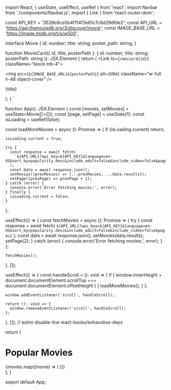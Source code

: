 import React, { useState, useEffect, useRef } from 'react';
import Navbar from './components/Navbar.js';
import { Link } from 'react-router-dom';

const API_KEY = '3526b9ce0b4f114f3e81c7c6d29dfde2';
const API_URL = 'https://api.themoviedb.org/3/discover/movie';
const IMAGE_BASE_URL = 'https://image.tmdb.org/t/p/w500';

interface Movie {
  id: number;
  title: string;
  poster_path: string;
}

function MovieCard({ id, title, posterPath }: { id: number; title: string; posterPath: string }): JSX.Element {
  return (
    <Link to={`/movie/${id}`} className="block mb-4">
      <div className="bg-white rounded-lg overflow-hidden shadow-md">
        <img src={`${IMAGE_BASE_URL}${posterPath}`} alt={title} className="w-full h-48 object-cover" />
        <div className="p-4">
          <p className="text-xl font-semibold mb-2">{title}</p>
        </div>
      </div>
    </Link>
  );
}

function App(): JSX.Element {
  const [movies, setMovies] = useState<Movie[]>([]);
  const [page, setPage] = useState(1);
  const isLoading = useRef(false);

  const loadMoreMovies = async (): Promise<void> => {
    if (isLoading.current) return;

    isLoading.current = true;

    try {
      const response = await fetch(
        `${API_URL}?api_key=${API_KEY}&language=en-US&sort_by=popularity.desc&include_adult=false&include_video=false&page=${page}`
      );
      const data = await response.json();
      setMovies((prevMovies) => [...prevMovies, ...data.results]);
      setPage((prevPage) => prevPage + 1);
    } catch (error) {
      console.error('Error fetching movies:', error);
    } finally {
      isLoading.current = false;
    }
  };

  useEffect(() => {
    const fetchMovies = async (): Promise<void> => {
      try {
        const response = await fetch(
          `${API_URL}?api_key=${API_KEY}&language=en-US&sort_by=popularity.desc&include_adult=false&include_video=false&page=1`
        );
        const data = await response.json();
        setMovies(data.results);
        setPage(2);
      } catch (error) {
        console.error('Error fetching movies:', error);
      }
    };

    fetchMovies();
  }, []);

  useEffect(() => {
    const handleScroll = (): void => {
      if (
        window.innerHeight + document.documentElement.scrollTop ===
        document.documentElement.offsetHeight
      ) {
        loadMoreMovies();
      }
    };

    window.addEventListener('scroll', handleScroll);

    return (): void => {
      window.removeEventListener('scroll', handleScroll);
    };
  }, []); // eslint-disable-line react-hooks/exhaustive-deps

  return (
    <div>
    <Navbar />
    <div className="container mx-auto p-4">
      <h1 className="text-3xl font-semibold mb-4">Popular Movies</h1>
      <div className="grid grid-cols-1 sm:grid-cols-2 md:grid-cols-3 lg:grid-cols-4 gap-4">
        {movies.map((movie) => (
          <MovieCard key={movie.id} id={movie.id} title={movie.title} posterPath={movie.poster_path} />
        ))}
      </div>
    </div>
    </div>
  );
}

export default App;
